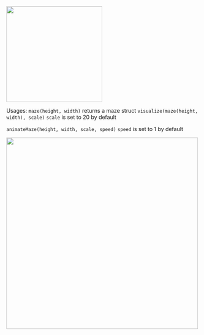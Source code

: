<img src="examples/maze.gif" width="250">

Usages:
```maze(height, width)``` returns a maze struct
```visualize(maze(height, width), scale)```
```scale``` is set to 20 by default

```animateMaze(height, width, scale, speed)```
```speed``` is set to 1 by default

<img src="examples/maze2.gif" width="500">
